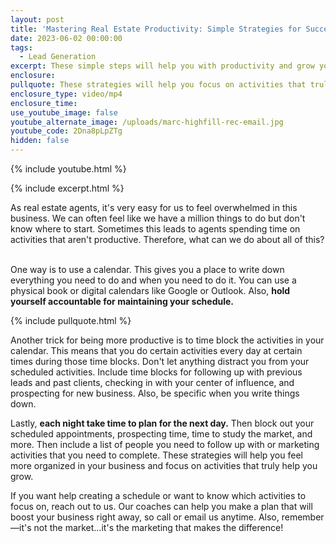 ```yaml
---
layout: post
title: 'Mastering Real Estate Productivity: Simple Strategies for Success'
date: 2023-06-02 00:00:00
tags:
  - Lead Generation
excerpt: These simple steps will help you with productivity and grow your business.
enclosure:
pullquote: These strategies will help you focus on activities that truly help you grow.
enclosure_type: video/mp4
enclosure_time:
use_youtube_image: false
youtube_alternate_image: /uploads/marc-highfill-rec-email.jpg
youtube_code: 2Dna8pLpZTg
hidden: false
---
```

{% include youtube.html %}

{% include excerpt.html %}

As real estate agents, it's very easy for us to feel overwhelmed in this business. We can often feel like we have a million things to do but don't know where to start. Sometimes this leads to agents spending time on activities that aren't productive. Therefore, what can we do about all of this? &nbsp;

One way is to use a calendar. This gives you a place to write down everything you need to do and when you need to do it. You can use a physical book or digital calendars like Google or Outlook. Also, **hold yourself accountable for maintaining your schedule.**

{% include pullquote.html %}

Another trick for being more productive is to time block the activities in your calendar. This means that you do certain activities every day at certain times during those time blocks. Don't let anything distract you from your scheduled activities. Include time blocks for following up with previous leads and past clients, checking in with your center of influence, and prospecting for new business. Also, be specific when you write things down.&nbsp;

Lastly, **each night take time to plan for the next day.** Then block out your scheduled appointments, prospecting time, time to study the market, and more. Then include a list of people you need to follow up with or marketing activities that you need to complete. These strategies will help you feel more organized in your business and focus on activities that truly help you grow.&nbsp;

If you want help creating a schedule or want to know which activities to focus on, reach out to us. Our coaches can help you make a plan that will boost your business right away, so call or email us anytime. Also, remember—it's not the market…it's the marketing that makes the difference!